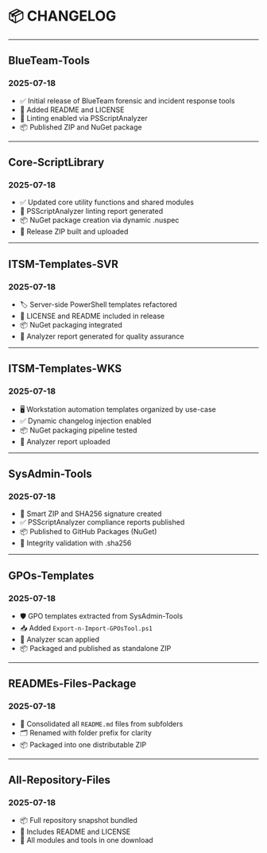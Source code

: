 # 📦 CHANGELOG

---

## BlueTeam-Tools
### 2025-07-18
- ✅ Initial release of BlueTeam forensic and incident response tools
- 📄 Added README and LICENSE
- 🧪 Linting enabled via PSScriptAnalyzer
- 📦 Published ZIP and NuGet package

---

## Core-ScriptLibrary
### 2025-07-18
- ✅ Updated core utility functions and shared modules
- 🧪 PSScriptAnalyzer linting report generated
- 📦 NuGet package creation via dynamic .nuspec
- 🚀 Release ZIP built and uploaded

---

## ITSM-Templates-SVR
### 2025-07-18
- 🏷️ Server-side PowerShell templates refactored
- 📄 LICENSE and README included in release
- 📦 NuGet packaging integrated
- 🧪 Analyzer report generated for quality assurance

---

## ITSM-Templates-WKS
### 2025-07-18
- 🖥️ Workstation automation templates organized by use-case
- ✅ Dynamic changelog injection enabled
- 📦 NuGet packaging pipeline tested
- 🧪 Analyzer report uploaded

---

## SysAdmin-Tools
### 2025-07-18
- 🚀 Smart ZIP and SHA256 signature created
- ✅ PSScriptAnalyzer compliance reports published
- 📦 Published to GitHub Packages (NuGet)
- 🔐 Integrity validation with .sha256

---

## GPOs-Templates
### 2025-07-18
- 🛡️ GPO templates extracted from SysAdmin-Tools
- 📥 Added `Export-n-Import-GPOsTool.ps1`
- 🧪 Analyzer scan applied
- 📦 Packaged and published as standalone ZIP

---

## READMEs-Files-Package
### 2025-07-18
- 📘 Consolidated all `README.md` files from subfolders
- 🗂️ Renamed with folder prefix for clarity
- 📦 Packaged into one distributable ZIP

---

## All-Repository-Files
### 2025-07-18
- 📦 Full repository snapshot bundled
- 📝 Includes README and LICENSE
- 🔄 All modules and tools in one download
